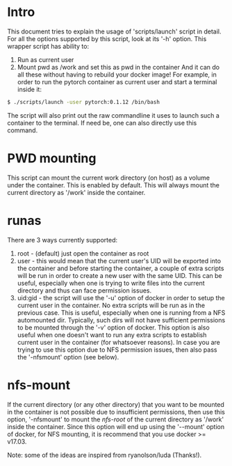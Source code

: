 # Intro
This document tries to explain the usage of 'scripts/launch' script in detail.
For all the options supported by this script, look at its '-h' option.
This wrapper script has ability to:
1. Run as current user
2. Mount pwd as /work and set this as pwd in the container
And it can do all these without having to rebuild your docker image!
For example, in order to run the pytorch container as current user and start a
terminal inside it:
```bash
$ ./scripts/launch -user pytorch:0.1.12 /bin/bash
```
The script will also print out the raw commandline it uses to launch such a
container to the terminal. If need be, one can also directly use this command.

# PWD mounting
This script can mount the current work directory (on host) as a volume under
the container. This is enabled by default. This will always mount the current
directory as '/work' inside the container.

# runas
There are 3 ways currently supported:
1. root - (default) just open the container as root
2. user - this would mean that the current user's UID will be exported into the
container and before starting the container, a couple of extra scripts will be
run in order to create a new user with the same UID. This can be useful,
especially when one is trying to write files into the current directory and thus
can face permission issues.
3. uid:gid - the script will use the '-u' option of docker in order to setup the
current user in the container. No extra scripts will be run as in the previous
case. This is useful, especially when one is running from a NFS automounted dir.
Typically, such dirs will not have sufficient permissions to be mounted through
the '-v' option of docker. This option is also useful when one doesn't want to
run any extra scripts to establish current user in the container (for whatsoever
reasons). In case you are trying to use this option due to NFS permission
issues, then also pass the '-nfsmount' option (see below).

# nfs-mount
If the current directory (or any other directory) that you want to be mounted in
the container is not possible due to insufficient permissions, then use this
option, '-nfsmount' to mount the *nfs-root* of the current directory as '/work'
inside the container. Since this option will end up using the '--mount' option
of docker, for NFS mounting, it is recommend that you use docker >= v17.03.

Note: some of the ideas are inspired from ryanolson/luda (Thanks!).

